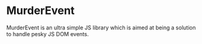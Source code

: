 # MurderEvent

MurderEvent is an ultra simple JS library which is aimed at being a solution to handle pesky JS DOM events. 